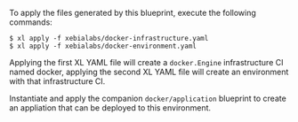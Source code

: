 To apply the files generated by this blueprint, execute the following commands:

```
$ xl apply -f xebialabs/docker-infrastructure.yaml
$ xl apply -f xebialabs/docker-environment.yaml
```

Applying the first XL YAML file will create a `docker.Engine` infrastructure CI named docker, applying the second XL YAML file will create an environment with that infrastructure CI.

Instantiate and apply the companion `docker/application` blueprint to create an appliation that can be deployed to this environment.
